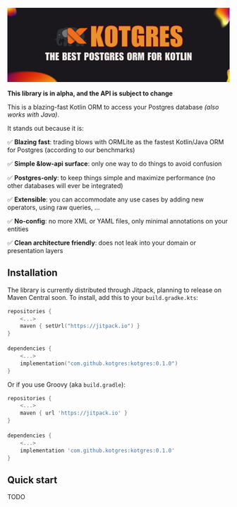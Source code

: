 ![kotgres-dsl banner](media/readme.png)

**This library is in alpha, and the API is subject to change**

This is a blazing-fast Kotlin ORM to access your Postgres database _(also works with Java)_.

It stands out because it is:

✅ **Blazing fast**: trading blows with ORMLite as the fastest Kotlin/Java ORM for Postgres (according to our benchmarks)

✅ **Simple &low-api surface**: only one way to do things to avoid confusion

✅ **Postgres-only**: to keep things simple and maximize performance (no other databases will ever be integrated)

✅ **Extensible**: you can accommodate any use cases by adding new operators, using raw queries, ...

✅ **No-config**: no more XML or YAML files, only minimal annotations on your entities

✅ **Clean architecture friendly**: does not leak into your domain or presentation layers


## Installation

The library is currently distributed through Jitpack, planning to release on Maven Central soon. To install, add this to your `build.gradke.kts`:

```kotlin
repositories {
    <...>
    maven { setUrl("https://jitpack.io") }
}

dependencies {
    <...>
    implementation("com.github.kotgres:kotgres:0.1.0")
}
```

Or if you use Groovy (aka `build.gradle`):
```groovy
repositories {
    <...>
    maven { url 'https://jitpack.io' }
}

dependencies {
    <...>
    implementation 'com.github.kotgres:kotgres:0.1.0'
}
```

## Quick start

TODO

